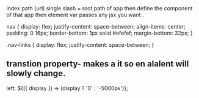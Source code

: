 <Route exact path="/" element={Home} />
  index path (url) single slash = root path  of app 
  then define the component of that app then  element var passes any jsx you want . 



  <!-- css styles for use -  -->
  nav {
  display: flex;
  justify-content: space-between;
  align-items: center;
  padding: 0 16px;
  border-bottom: 1px solid #efefef;
  margin-bottom: 32px;
}

.nav-links {
  display: flex;
  justify-content: space-between;
}

transtion property- makes a it so en alalent will slowly change. 
--------------------------------------------------------------------------



  left: ${({ display }) => (display ? '0' : '-5000px')};

<!-- if its displayed I want it to be 0 and if not negative 5000  -->